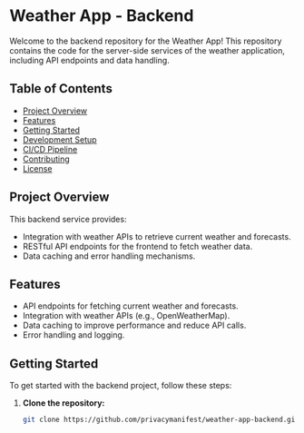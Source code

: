 # Weather App - Backend

Welcome to the backend repository for the Weather App! This repository contains the code for the server-side services of the weather application, including API endpoints and data handling.

## Table of Contents

- [Project Overview](#project-overview)
- [Features](#features)
- [Getting Started](#getting-started)
- [Development Setup](#development-setup)
- [CI/CD Pipeline](#cicd-pipeline)
- [Contributing](#contributing)
- [License](#license)

## Project Overview

This backend service provides:

- Integration with weather APIs to retrieve current weather and forecasts.
- RESTful API endpoints for the frontend to fetch weather data.
- Data caching and error handling mechanisms.

## Features

- API endpoints for fetching current weather and forecasts.
- Integration with weather APIs (e.g., OpenWeatherMap).
- Data caching to improve performance and reduce API calls.
- Error handling and logging.

## Getting Started

To get started with the backend project, follow these steps:

1. **Clone the repository:**

   ```bash
   git clone https://github.com/privacymanifest/weather-app-backend.git
